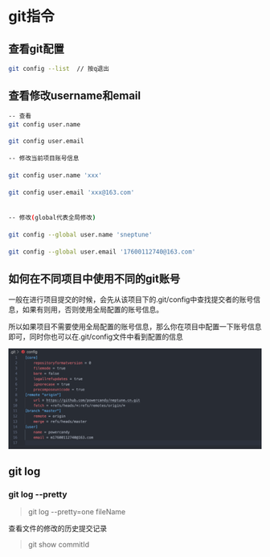 
# git指令

## 查看git配置

```bash
git config --list  // 按q退出
```

## 查看修改username和email

```bash
-- 查看
git config user.name

git config user.email

-- 修改当前项目账号信息

git config user.name 'xxx'

git config user.email 'xxx@163.com'


-- 修改(global代表全局修改)

git config --global user.name 'sneptune'

git config --global user.email '17600112740@163.com'

```

## 如何在不同项目中使用不同的git账号

一般在进行项目提交的时候，会先从该项目下的.git/config中查找提交者的账号信息，如果有则用，否则使用全局配置的账号信息。

所以如果项目不需要使用全局配置的账号信息，那么你在项目中配置一下账号信息即可，同时你也可以在.git/config文件中看到配置的信息

<img src="./static/screenshot/WX20200506-201920@2x.png" alt="" style="width: 600px;">


## git log


### git log --pretty

> git log --pretty=one fileName

查看文件的修改的历史提交记录

> git show commitId